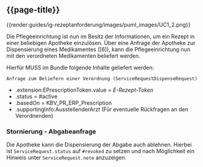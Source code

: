 
## {{page-title}}

{{render:guides/ig-rezeptanforderung/images/puml_images/UC1_2.png}}

Die Pflegeeinrichtung ist nun im Besitz der Informationen, um ein Rezept in einer beliebigen Apotheke einzulösen. Über eine Anfrage der Apotheke zur Dispensierung eines Medikamentes ([6]), kann die Pflegeeinrichtung nun mit den verordneten Medikamenten beliefert werden.

Hierfür MUSS im Bundle folgende Inhalte geliefert werden:

`Anfrage zum Beliefern einer Verordnung (ServiceRequestDispenseRequest)`

* .extension:EPrescriptionToken.value = *E-Rezept-Token*
* .status = #active
* .basedOn = KBV_PR_ERP_Prescription
* .supportingInfo:AusstellenderArzt (Für eventuelle Rückfragen an den Verordnenden)

### Stornierung - Abgabeanfrage

Die Apotheke kann die Dispensierung der Abgabe auch ablehnen. Hierbei ist `ServiceRequest.status` auf `#revoked` zu setzen und nach Möglichkeit ein Hinweis unter `ServiceRequest.note` anzuzeigen.
